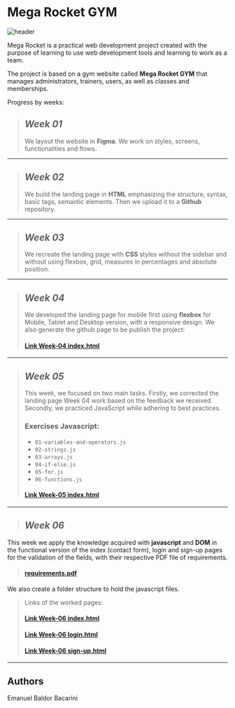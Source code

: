 
# **Mega Rocket GYM**

![header](https://user-images.githubusercontent.com/73259252/232138316-a280864d-5ab7-4606-84ac-a389de8406cf.png)

Mega Rocket is a practical web development project created with the purpose of learning to use web development tools and learning to work as a team.

The project is based on a gym website called **Mega Rocket GYM** that manages administrators, trainers, users, as well as classes and memberships.

Progress by weeks:

>## *Week 01*
>We layout the website in **Figma**. We work on styles, screens, functionalities and flows.

---

>## *Week 02*
>We build the landing page in **HTML** emphasizing the structure, syntax, basic tags, semantic elements. Then we upload it to a **Github** repository.

---

>## *Week 03*
>We recreate the landing page with **CSS** styles
>without the sidebar and without using flexbox, grid, measures in percentages and absolute position.

---

>## *Week 04*
>We developed the landing page for mobile first using 
>**flexbox** for Mobile, Tablet and Desktop version, with a 
>responsive design.
>We also generate the github page to be publish the project: 
>
>#### [Link Week-04 index.html](https://emabaldor.github.io/BaSP-M2023/Week-04/index.html "Index")
---


>## *Week 05*
>This week, we focused on two main tasks. Firstly, we corrected the landing page Week 04 work based on the feedback we received. Secondly, we practiced JavaScript while adhering to best practices.
>
>### Exercises Javascript:
>
>- `01-variables-and-operators.js`
>- `02-strings.js`
>- `03-arrays.js`
>- `04-if-else.js`
>- `05-for.js`
>- `06-functions.js`
>
>#### [Link Week-05 index.html](https://emabaldor.github.io/BaSP-M2023/Week-05/index.html "Index")
---

>## *Week 06*
>
>
This week we apply the knowledge acquired with **javascript** and **DOM** in the functional version of the index (contact form), login and sign-up pages for the validation of the fields, with their respective PDF file of requirements. 
>#### [requirements.pdf](https://emabaldor.github.io/BaSP-M2023/Week-06/requirements "Requirements")
We also create a folder structure to hold the javascript files.
>Links of the worked pages:
>
>#### [Link Week-06 index.html](https://emabaldor.github.io/BaSP-M2023/Week-06/views/index.html "Index")
>#### [Link Week-06 login.html](https://emabaldor.github.io/BaSP-M2023/Week-06/views/login.html "Login")
>#### [Link Week-06 sign-up.html](https://emabaldor.github.io/BaSP-M2023/Week-06/views/sign-up.html "Sign-up")
---

## Authors
Emanuel Baldor Bacarini